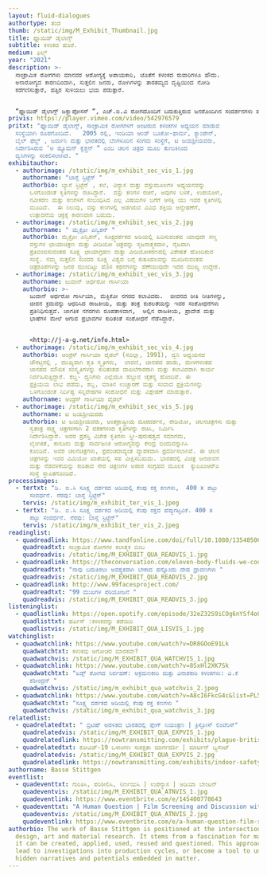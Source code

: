 ```yaml
---
layout: fluid-dialogues
authortype: ತಂಡ
thumb: /static/img/M_Exhibit_Thumbnail.jpg
title: ಫ್ಲೂಯಿಡ್‌ ಡೈಲಾಗ್ಸ್‌
subtitle: ಕಳಂಕದ ಹೊರೆ.
medium: ಫಿಲ್ಮ್
year: "2021"
description: >-
  ಸಾಂಕ್ರಾಮಿಕ ರೋಗಗಳು ಮಾನವರ ಆರೋಗ್ಯಕ್ಕೆ ಅಪಾಯಕಾರಿ, ಜೊತೆಗೆ ಕಳಂಕದ ರುವಾರಿಗಳೂ ಹೌದು. 
  ಅನಾರೋಗ್ಯದ ಕಾರಣದಿಂದಾಗಿ, ಸುತ್ತಲಿನ ಜನರು, ರೋಗಿಗಳನ್ನು ತಾರತಮ್ಯದ ದೃಷ್ಟಿಯಿಂದ ನೋಡಿ
  ಕಡೆಗಣಿಸುತ್ತಾರೆ, ಹತ್ತಿರ ಸುಳಿಯಲು ಭಯ ಪಡುತ್ತಾರೆ. 


  “ಫ್ಲೂಯಿಡ್‌ ಡೈಲಾಗ್ಸ್‌ ಜಕ್ಸ್ಟಾಪೋಸಸ್‌ “, ಎಚ್.ಐ.ವಿ ರೋಗದೊಂದಿಗೆ ಬದುಕುತ್ತಿರುವ ಜನರೊಂದಿಗಿನ ಸಂದರ್ಶನಗಳು ಹಾಗೂ ಸೂಕ್ಷ್ಮ ದರ್ಶಕದ ಮೂಲಕ ತೆಗೆಯಲಾದ ಅವರ ರಕ್ತದ ಫುಟೇಜ್‌ ಅನ್ನು ಒಳಗೊಂಡಿದೆ. ಈ ಪ್ರಸ್ತುತೀಕರಣದಲ್ಲಿ,  ಸಾಂಕ್ರಾಮಿಕ ರೋಗದಿಂದಾಗಿ, ಸಾಮಾಜಿಕ ಜೀವನದ ಮೇಲೆ ಆಗುವ ಪರಿಣಾಮಗಳ ಸೂಕ್ಷ್ಮ ಪ್ರತಿಬಿಂಬವು ಗೋಚರವಾಗುತ್ತದೆ.  ರೋಗ ಮತ್ತು ರೋಗಿಗಳ ಬಗೆಗೆ ನಮ್ಮಲ್ಲಿರುವ ತರ್ಕ ವಿಹೀನ ಭೀತಿ ಮತ್ತು ತಪ್ಪು ಕಲ್ಪನೆಯಿಂದಾಗಿ ರೋಗಿಗಳ ಸಾಮಾಜಿಕ ಜೀವನ ಮತ್ತು ಸಂಬಂಧಗಳು ಹೇಗೆ ಹಾನಿಗೀಡಾಗುತ್ತವೆ ಎಂಬುದನ್ನು ಕಲಾವಿದರು ಬೆಳಕಿಗೆ ತಂದಿದ್ದಾರೆ.
privis: https://player.vimeo.com/video/542976579
pritxt: "ಫ್ಲೂಯಿಡ್‌ ಡೈಲಾಗ್ಸ್‌, ಸಾಂಕ್ರಾಮಿಕ ರೋಗಗಳಿಗೆ ಅಂಟಿರುವ ಕಳಂಕಗಳ ಅಧ್ಯಯನ ಮಾಡುವ
  ಸಂಸ್ಥೆಯಾಗಿ ರೂಪಗೊಂಡಿದೆ.   2005 ರಲ್ಲಿ, ಇಂಡಿಯಾ ಆಂಡ್‌ ಬೂಕೋ-ಫಾರ್ಮ, ಕ್ಯಾಂಪೇನ್‌,
  ಬೈಲ್‌ ಫೆಲ್ಡ್ , ಜರ್ಮನಿ ಮತ್ತು ಭಾರತದಲ್ಲಿ ಬೆಂಗಳೂರಿನ ಸಂಗಮ ಸಂಸ್ಥೆಗೆ, ಟಿ ಜಯಶ್ರೀಯವರು,
  ನಿರ್ದೇಶಿಸಿರುವ ʼಅ ಹ್ಯೂಮನ್‌ ಕ್ವೆಶ್ಚನ್‌ “ ಎಂಬ ಚಲನ ಚಿತ್ರದ ಮೂಲ ತುಣುಕಿನಿಂದ
  ದ್ವನಿಗಳನ್ನು ಸಂಕಲಿಸಲಾಗಿದೆ. "
exhibitauthor:
  - authorimage: /static/img/m_exhibit_sec_vis_1.jpg
    authorname: "ಬಾಸ್ಸೆ ಸ್ಟಿಟ್ಜೆನ್‌ "
    authorbio: ಬ್ಯಾಸೆ ಸ್ಟಿಟ್ಜೆನ್‌ ‌, ಕಲೆ, ವಿನ್ಯಾಸ ಮತ್ತು ವಸ್ತುಮೂಲಗಳ ಅಧ್ಯಯನವನ್ನು
      ಒಳಗೊಂಡಂತೆ ಕೃತಿಗಳನ್ನು ರಚಿಸಿದ್ದಾರೆ.  ವಸ್ತು ಕಣಗಳ ರಚನೆ, ಅವುಗಳ ಬಳಕೆ, ಉಪಯೋಗ,
      ನವೀಕರಣ ಮತ್ತು ಕಣಗಳಿಗೆ ಸಂಬಂಧಿಸಿದ ಎಲ್ಲ ವಿಷಯಗಳ ಬಗೆಗೆ ಆಸಕ್ತಿ ಯು ಇವರ ಕೃತಿಗಳಲ್ಲಿ
      ಮೂಡಿದೆ.  ಈ ನಿಲುವು, ವಸ್ತು ಕಣಗಳಲ್ಲಿ ಅಡಗಿರುವ ವಿವಿಧ ಶಕ್ತಿಯ ಅನ್ವೇಷಣೆಗೆ,
      ಉತ್ಪಾದನೆಯ ಚಕ್ರಕ್ಕೆ ಕಾರಣವಾಗ ಬಹುದು.
  - authorimage: /static/img/m_exhibit_sec_vis_2.jpg
    authorname: " ಮೈಕ್ರೋ ಎನ್ವಿಶನ್‌ "
    authorbio: ಮೈಕ್ರೋ ಎನ್ವಿಶನ್‌, ಸೂಕ್ಷ್ಮದರ್ಶಕದ ಅಡಿಯಲ್ಲಿ ಹಿಡಿಸುವಂತಹ ಯಾವುದೇ ಸಣ್ಣ
      ವಸ್ತುಗಳ ಛಾಯಾಚಿತ್ರಣ ಮತ್ತು ವೀಡಿಯೋ ಚಿತ್ರವನ್ನು ಸೃಜನಾತ್ಮಕವಾಗಿ, ನೈಜವಾಗಿ
      ಪ್ರತಿಬಿಂಬಿಸುವಂತಹ ಸೂಕ್ಷ್ಮ ಛಾಯಾಗ್ರಹಣ ಮತ್ತು ವೀಡಿಯೋಕರಣದಲ್ಲಿ ವಿಶೇಷತೆ ಹೊಂದಿರುವ
      ಸಂಸ್ಥೆ. ನಮ್ಮ ಸುತ್ತಲಿನ ಸುಂದರ ಸೂಕ್ಷ್ಮ ವಿಶ್ವದ ಬಗ್ಗೆ ಕುತೂಹಲವನ್ನು ಮೂಡಿಸುವಂತಹ
      ಚಿತ್ರರೂಪಗಳನ್ನು ಜನರ ಮುಂದಿಟ್ಟು ಹೊಸ ಕಥನಗಳನ್ನು ಹೆಣೆಯುವುದೇ ಇದರ ಮುಖ್ಯ ಉದ್ದೇಶ.
  - authorimage: /static/img/m_exhibit_sec_vis_3.jpg
    authorname: ಜುವಾನ್ ಆರ್ಥರೋ ಗಾರ್ಸಿಯಾ
    authorbio: >-
      ಜುವಾನ್ ಆರ್ಥರೋ ಗಾರ್ಸಿಯಾ, ಮೆಕ್ಸಿಕೋ ನಗರದ ಕಲಾವಿದರು.  ಜೀವನದ ರೀತಿ ನೀತಿಗಳನ್ನು,
      ಜೀವನ ಕ್ರಮವನ್ನು ಆಧರಿಸಿದ ರಾಜಕೀಯ, ಮತ್ತು ತಂತ್ರ ಕುಶಲತೆಯನ್ನು ಇವರ ಸಂಶೋಧನೆಗಳು
      ಪ್ರತಿನಿಧಿಸುತ್ತವೆ. ಜಾಗತಿಕ ನಗರಗಳು ರೂಪತಾಳಿದಾಗ,  ಅಲ್ಲಿನ ರಾಜಕೀಯ, ಪ್ರಾದೇಶ ಮತ್ತು
      ಭಾಷೆಗಳ ಮೇಲೆ ಆಗುವ ಪ್ರಭಾವಗಳ ಕುರಿತಂತೆ ಸಂಶೋಧನೆ ನೆಡೆಸಿದ್ದಾರೆ. 


      <http://j-a-g.net/info.html>
  - authorimage: /static/img/m_exhibit_sec_vis_4.jpg
    authorbio: ಆಂಡ್ರೆಸ್‌ ಗಾರ್ಸಿಯಾ ವೈಡಲ್‌ (ಸೆವಿಲ್ಲಾ, 1991), ದ್ವನಿ ಅಧ್ಯಯನದ
      ಚೌಕಟ್ಟಿನಲ್ಲಿ , ಮುಖ್ಯವಾಗಿ ಶೃತಿ ಸ್ಮೃತಿಗಳು,  ಲಾವಣಿ, ಜಾನಪದ ಹಾಡು, ಮೇಳಗಳಂತಹ
      ಜಾನಪದ ಮೌಖಿಕ ಸಂಸ್ಕೃತಿಗಳನ್ನು ಕುರಿತಂತಹ ದಾಖಲೆಗಾರರಾಗಿ ಮತ್ತು ಕಲಾವಿದರಾಗಿ ಕಾರ್ಯ
      ನಿರ್ವಹಿಸುತ್ತಿದ್ದಾರೆ. ಶಬ್ದ- ದ್ವನಿಗಳು ಎಲ್ಲೆಯೂ ಹಬ್ಬುವ ಚೈತನ್ಯ ಹೊಂದಿವೆ. ಈ
      ಪ್ರಕ್ರಿಯೆಯ ಲಾಭ ಪಡೆದು, ಶಬ್ದ, ಮಾತಿನ ಉಚ್ಚಾರಣೆ ಮತ್ತು ಸಂವಾದ ಪ್ರಕ್ರಿಯೆಗಳನ್ನು
      ಒಳಗೊಂಡಂತೆ ನಿರ್ದಿಷ್ಟ ಸನ್ನಿವೇಷಗಳ ಸಂಶೋಧನೆ ಮತ್ತು ವಿಶ್ಲೇಷಣೆ ಮಾಡುತ್ತಾರೆ.
    authorname: ಆಂಡ್ರೆಸ್‌ ಗಾರ್ಸಿಯಾ ವೈಡಲ್‌
  - authorimage: /static/img/m_exhibit_sec_vis_5.jpg
    authorname: ಟಿ ಜಯಶ್ರೀಯವರು
    authorbio: ಟಿ ಜಯಶ್ರೀಯವರು, ಅಂತರ್ರಾಷ್ಟ್ರೀಯ ದೂರದರ್ಶನ, ರೇಡಿಯೋ, ಚಲನಚಿತ್ರಗಳು ಮತ್ತು
      ಸ್ವತಂತ್ರ ಸಾಕ್ಷ್ಯ ಚಿತ್ರಗಳಿಗಾಗಿ 2 ದಶಕಗಳಿಂದ ಕೃತಿಗಳನ್ನು ರಚಿಸಿ, ನಿರ್ಮಿಸಿ
      ನಿರ್ದೇಶಿಸಿದ್ದಾರೆ. ಅವರ ಪ್ರಶಸ್ತಿ ವಿಜೇತ ಕೃತಿಗಳು ಸ್ತ್ರೀ-ಪುರುಷತ್ವದ ಸಮಾಗಮ,
      ಲೈಂಗಿಕತೆ, ಕಾನೂನು ಮತ್ತು ಸಾರ್ವಜನಿಕ ಆರೋಗ್ಯವನ್ನು ಕೇಂದ್ರ ಬಿಂದುವನ್ನಾಗಿಸಿ
      ಕೊಂಡಿವೆ. ಅವರ ಚಲನಚಿತ್ರಗಳು, ಪ್ರಪಂಚದಾದ್ಯಂತ ವ್ಯಾಪಕವಾಗಿ ಪ್ರದರ್ಶಿಸಲಾಗಿವೆ. ಈ ಚಲನ
      ಚಿತ್ರಗಳನ್ನು ಇವರ ವಿಮಿಯೋ ಖಾತೆಯಲ್ಲಿ ಸಹ ವೀಕ್ಷಿಸಬಹುದು. ಭಾರತದಲ್ಲಿ ವಿಚಿತ್ರ ಜನಜೀವನ
      ಮತ್ತು ನೆಡವಳಿಕೆಯನ್ನು ಕುರಿತಾದ ನೇರ ಚಿತ್ರಣಗಳ ಅಪಾರ ಸಂಗ್ರಹದ ಮೂಲಕ  ಕ್ಯುಎಎಂಆರ್‌ಎ
      ಸಂಸ್ಥೆ ಸ್ಥಾಪಿತಗೊಂಡಿದೆ.
processimages:
  - tertxt: "ಡಿ. ಐ.ಸಿ ಸೂಕ್ಷ್ಮ ದರ್ಶಕದ ಅಡಿಯಲ್ಲಿ ಕೆಂಪು ರಕ್ತ ಕಣಗಳು,  400 x ಪಟ್ಟು
      ಸಂವರ್ಧನೆ. ನೆರವು: ಬಾಸ್ಸೆ ಸ್ಟಿಟ್ಜೆನ್"
    tervis: /static/img/m_exhibit_ter_vis_1.jpeg
  - tertxt: "ಡಿ. ಐ.ಸಿ ಸೂಕ್ಷ್ಮ ದರ್ಶಕದ ಅಡಿಯಲ್ಲಿ ಕೆಂಪು ರಕ್ತದ ಹೆಪ್ಪುಗಟ್ಟವಿಕೆ. 400 x
      ಪಟ್ಟು ಸಂವರ್ಧನೆ. ನೆರವು: ಬಾಸ್ಸೆ ಸ್ಟಿಟ್ಜೆನ್"
    tervis: /static/img/m_exhibit_ter_vis_2.jpeg
readinglist:
  - quadreadlink: https://www.tandfonline.com/doi/full/10.1080/13548506.2019.1705991
    quadreadtxt: ಸಾಂಕ್ರಾಮಿಕ ರೋಗಗಳ ಕಲಾತ್ಮಕ ಬಿಂಬ
    quadreadvis: /static/img/M_EXHIBIT_QUA_READVIS_1.jpg
  - quadreadlink: https://theconversation.com/eleven-body-fluids-we-couldnt-live-without-49568
    quadreadtxt: "ನಾವು ಬದುಕಿರಲು ಅವಶ್ಯಕವಾಗಿ ಬೇಕಾದ ಹನ್ನೊಂದು ದೇಹ ದ್ರಾವಣಗಳು "
    quadreadvis: /static/img/M_EXHIBIT_QUA_READVIS_2.jpg
  - quadreadlink: http://www.99facesproject.com/
    quadreadtxt: "99 ಮುಖಗಳ ಪರಿಯೋಜನೆ "
    quadreadvis: /static/img/M_EXHIBIT_QUA_READVIS_3.jpg
listeninglist:
  - quadlistlink: https://open.spotify.com/episode/32eZ32S9iCOg6nYSf4o08q
    quadlisttxt: ಹರ್ಪಿಸ್‌ :ಕಳಂಕವನ್ನು ತಡೆಯಿರಿ
    quadlistvis: /static/img/M_EXHIBIT_QUA_LISVIS_1.jpg
watchinglist:
  - quadwatchlink: https://www.youtube.com/watch?v=DR8GOoE91Lk
    quadwatchtxt: ಕಳಂಕವು ಅಗೋಚರ ಮಾರಕವೇ?
    quadwatchvis: /static/img/M_EXHIBIT_QUA_WATCHVIS_1.jpg
  - quadwatchlink: https://www.youtube.com/watch?v=8SxHl2XK7Sk
    quadwatchtxt: "ಏಡ್ಸ್‌ ರೋಗದ ನಿರ್ವಹಣೆ: ಆಕ್ರಮಣಕಾರಿ ಮತ್ತು ವಿನಾಶಕಾರಿ ಕಳಂಕಗಳು: ವಿ.ಕೆ
      ಶಶೀಂದ್ರನ್‌ "
    quadwatchvis: /static/img/m_exhibit_qua_watchvis_2.jpeg
  - quadwatchlink: https://www.youtube.com/watch?v=A8cI6FkcG4c&list=PL50lcL7KylCA5uD-60rS4QQ6HAR2JN97R&index=10
    quadwatchtxt: "ಸೂಕ್ಷ್ಮ ದರ್ಶಕದ ಅಡಿಯಲ್ಲಿ ಕೆಂಪು ರಕ್ತ ಕಣಗಳು "
    quadwatchvis: /static/img/m_exhibit_qua_watchvis_3.jpg
relatedlist:
  - quadrelatedtxt: " ಬ್ರಿಟಿಷ್‌ ಆಡಳಿತದ ಭಾರತದಲ್ಲಿ ಪ್ಲೇಗ್‌ ನಿಯಂತ್ರಣ | ಕ್ರಿಸ್ಟೋಸ್‌ ಲಿಂಟೆರಿಸ್‌"
    quadrelatedvis: /static/img/M_EXHIBIT_QUA_EXPVIS_1.jpg
    quadrelatedlink: https://nowtransmitting.com/exhibits/plague-british-india/
  - quadrelatedtxt: ಕೋವಿಡ್-19 ‌ಒಳಾಂಗಣ ಸುರಕ್ಷತಾ ಮಾರ್ಗದರ್ಶಿ | ಮಾರ್ಟಿನ್‌ ಬ್ಯಸೆಂಟ್
    quadrelatedvis: /static/img/M_EXHIBIT_QUA_EXPVIS_2.jpg
    quadrelatedlink: https://nowtransmitting.com/exhibits/indoor-safety-guidelines/
authorname: Basse Stittgen
eventlist:
  - quadeventtxt: ಗುರಿತಿಸಿ, ಪರಿಶೀಲಿಸಿ, ನಿರ್ಣಯಿಸಿ | ಉಪನ್ಯಾಸ | ಅಡಿಯಾ ಬೇಂಟನ್‌
    quadeventvis: /static/img/M_EXHIBIT_QUA_ATNVIS_1.jpg
    quadeventlink: https://www.eventbrite.com/e/145400778643
  - quadeventtxt: "A Human Question | Film Screening and Discussion with T. Jayashree "
    quadeventvis: /static/img/M_EXHIBIT_QUA_ATNVIS_2.jpg
    quadeventlink: https://www.eventbrite.com/e/a-human-question-film-screening-discussion-registration-145821204147
authorbio: The work of Basse Stittgen is positioned at the intersection of
  design, art and material research. It stems from a fascination for matter, how
  it can be created, applied, used, reused and questioned. This approach might
  lead to investigations into production cycles, or become a tool to unfold
  hidden narratives and potentials embedded in matter.
---
```


